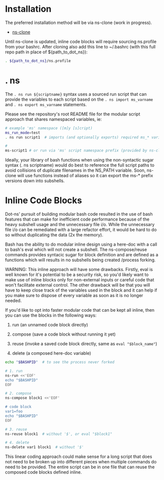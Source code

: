 
# Installation

The preferred installation method will be via ns-clone (work in progress).

- [ns-clone](https://github.com/koreyhinton/ns-clone)

Until ns-clone is updated, inline code blocks will require sourcing ns.profile from your bashrc. After cloning also add this line to ~/.bashrc (with this full repo path in place of ${path_to_dot_ns}):

```bash
. ${path_to_dot_ns}/ns.profile
```

# . ns

The `. ns run ${scriptname}` syntax uses a sourced run script that can provide the variables to each script based on the `. ns import ms_varname` and `. ns export ms_varname` statements.

Please see the repository's root README file for the modular script approach that shares namespaced variables, ie:

```bash
# example 'ms' namespace ([m]y [s]cript)
ms_run_mode=test
. ns run script1  # imports (and optionally exports) required ms_* variables

# 
ms-script1 # or run via 'ms' script namespace prefix (provided by ns-clone)
```

Ideally, your library of bash functions when using the non-syntactic sugar syntax (. ns scriptname) would do best to reference the full script paths to avoid collisions of duplicate filenames in the NS_PATH variable. Soon, ns-clone will use functions instead of aliases so it can export the ms-* prefix versions down into subshells.

# Inline Code Blocks

Dot-ns' pursuit of building modular bash code resulted in the use of bash features that can make for inefficient code performance because of the heavy subshell usage and the unnecessary file i/o. While the unnecessary file i/o can be remediated with a large refactor effort, it would be hard to do so without duplicating the data (2x the memory).

Bash has the ability to do modular inline design using a here-doc with a call to bash's eval which will not create a subshell. The ns-compose/reuse commands provides syntacic sugar for block definition and are defined as a functions which will results in no subshells being created /process forking.

WARNING: This inline approach will have some drawbacks. Firstly, eval is well known for it's potential to be a security risk, so you'd likely want to make use of inline blocks only for non-external inputs or careful code that won't facilitate external control. The other drawback will be that you will have to keep close track of the variables used in the block and it can help if you make sure to dispose of every variable as soon as it is no longer needed.

If you'd like to opt into faster modular code that can be kept all inline, then you can use the blocks in the following ways:

1. run (an unnamed code block directly)

2. compose (save a code block without running it yet)

3. reuse (invoke a saved code block directly, same as `eval "$block_name"`)

4. delete (a composed here-doc variable)

```bash
echo "$BASHPID"  # to see the process never forked

# 1. run
ns-run <<'EOF'
echo "$BASHPID"
EOF

# 2. compose
ns-compose block1 <<'EOF'

# code block
var1=foo
echo "$BASHPID"
EOF

# 3. reuse
ns-reuse block1  # without '$', or eval "$block1"

# 4. delete
ns-delete var1 block1  # without '$'
```

This linear coding approach could make sense for a long script that does not need to be broken up into different pieces when multiple commands do need to be provided. The entire script can be in one file that can reuse the composed code blocks defined inline.



